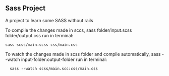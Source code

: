 ## Sass Project
A project to learn some SASS without rails 

To compile the changes made in sccs, sass folder/input.scss folder/output.css run in terminal:
```
sass scss/main.scss css/main.css
```

To watch the changes made in scss folder and compile automatically, sass --watch input-folder:output-folder run in terminal:
```
  sass --watch scss/main.scc:css/main.css
```
